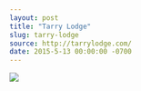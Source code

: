 ```yaml
---
layout: post
title: "Tarry Lodge"
slug: tarry-lodge
source: http://tarrylodge.com/
date: 2015-5-13 00:00:00 -0700
---
```


<img src="{{ site.url }}/assets/img/screenshots/tarry-lodge.jpg">
